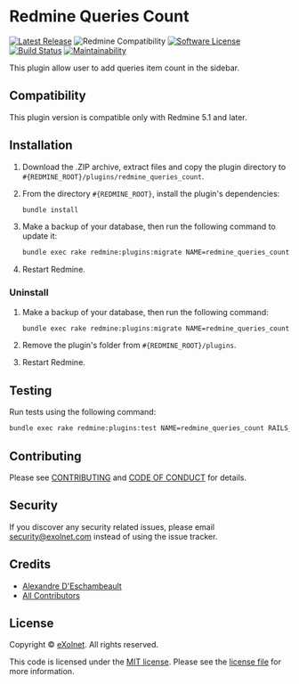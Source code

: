 # Redmine Queries Count

[![Latest Release](https://img.shields.io/github/release/eXolnet/redmine-queries-count.svg?style=flat-square)](https://github.com/eXolnet/redmine-queries-count/releases)
![Redmine Compatibility](https://img.shields.io/static/v1?label=redmine&message=4.2.x-5.1.x&color=blue&style=flat-square)
[![Software License](https://img.shields.io/badge/license-MIT-8469ad.svg?style=flat-square)](LICENSE)
[![Build Status](https://img.shields.io/github/actions/workflow/status/eXolnet/redmine_queries_count/tests.yml?label=tests&style=flat-square)](https://github.com/eXolnet/redmine_queries_count/actions?query=workflow%3Atests)
[![Maintainability](https://api.codeclimate.com/v1/badges/1b08f64f3a4885efbae3/maintainability)](https://codeclimate.com/github/eXolnet/redmine-queries-count/maintainability)

This plugin allow user to add queries item count in the sidebar.

## Compatibility

This plugin version is compatible only with Redmine 5.1 and later.

## Installation

1. Download the .ZIP archive, extract files and copy the plugin directory to `#{REDMINE_ROOT}/plugins/redmine_queries_count`.

2. From the directory `#{REDMINE_ROOT}`, install the plugin's dependencies:

    ```bash
    bundle install
    ```

3. Make a backup of your database, then run the following command to update it:

    ```bash
    bundle exec rake redmine:plugins:migrate NAME=redmine_queries_count RAILS_ENV=production
    ```

4. Restart Redmine.

### Uninstall

1. Make a backup of your database, then run the following command:

    ```bash
    bundle exec rake redmine:plugins:migrate NAME=redmine_queries_count VERSION=0 RAILS_ENV=production
    ```

2. Remove the plugin's folder from `#{REDMINE_ROOT}/plugins`.

3. Restart Redmine.

## Testing

Run tests using the following command:

```bash
bundle exec rake redmine:plugins:test NAME=redmine_queries_count RAILS_ENV=development
```

## Contributing

Please see [CONTRIBUTING](CONTRIBUTING.md) and [CODE OF CONDUCT](CODE_OF_CONDUCT.md) for details.

## Security

If you discover any security related issues, please email security@exolnet.com instead of using the issue tracker.

## Credits

- [Alexandre D'Eschambeault](https://github.com/xel1045)
- [All Contributors](../../contributors)

## License

Copyright © [eXolnet](https://www.exolnet.com). All rights reserved.

This code is licensed under the [MIT license](http://choosealicense.com/licenses/mit/).
Please see the [license file](LICENSE) for more information.
